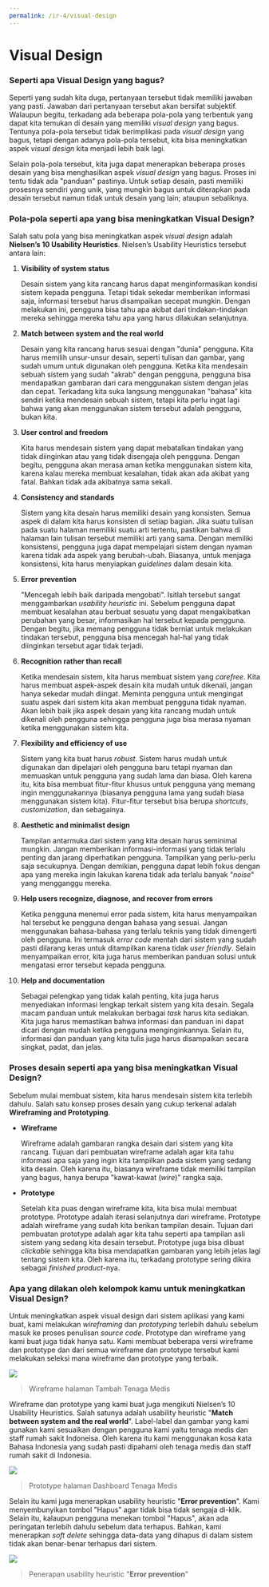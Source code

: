 ```yaml
---
permalink: /ir-4/visual-design
---
```


# Visual Design

### Seperti apa Visual Design yang bagus?

Seperti yang sudah kita duga, pertanyaan tersebut tidak memiliki jawaban yang pasti. Jawaban dari pertanyaan tersebut akan bersifat subjektif. Walaupun begitu, terkadang ada beberapa pola-pola yang terbentuk yang dapat kita temukan di desain yang memiliki *visual design* yang bagus. Tentunya pola-pola tersebut tidak berimplikasi pada *visual design* yang bagus, tetapi dengan adanya pola-pola tersebut, kita bisa meningkatkan aspek *visual design* kita menjadi lebih baik lagi. 

Selain pola-pola tersebut, kita juga dapat menerapkan beberapa proses desain yang bisa menghasilkan aspek *visual design* yang bagus. Proses ini tentu tidak ada "panduan" pastinya. Untuk setiap desain, pasti memiliki prosesnya sendiri yang unik, yang mungkin bagus untuk diterapkan pada desain tersebut namun tidak untuk desain yang lain; ataupun sebaliknya.

### Pola-pola seperti apa yang bisa meningkatkan Visual Design?

Salah satu pola yang bisa meningkatkan aspek *visual design* adalah **Nielsen’s 10 Usability Heuristics**. Nielsen’s Usability Heuristics tersebut antara lain:

1. **Visibility of system status**

    Desain sistem yang kita rancang harus dapat menginformasikan kondisi sistem kepada pengguna. Tetapi tidak sekedar memberikan informasi saja, informasi tersebut harus disampaikan secepat mungkin. Dengan melakukan ini, pengguna bisa tahu apa akibat dari tindakan-tindakan mereka sehingga mereka tahu apa yang harus dilakukan selanjutnya.

2. **Match between system and the real world**

    Desain yang kita rancang harus sesuai dengan "dunia" pengguna. Kita harus memilih unsur-unsur desain, seperti tulisan dan gambar, yang sudah umum untuk digunakan oleh pengguna. Ketika kita mendesain sebuah sistem yang sudah "akrab" dengan pengguna, pengguna bisa mendapatkan gambaran dari cara menggunakan sistem dengan jelas dan cepat. Terkadang kita suka langsung menggunakan "bahasa" kita sendiri ketika mendesain sebuah sistem, tetapi kita perlu ingat lagi bahwa yang akan menggunakan sistem tersebut adalah pengguna, bukan kita.

3. **User control and freedom**

    Kita harus mendesain sistem yang dapat mebatalkan tindakan yang tidak diinginkan atau yang tidak disengaja oleh pengguna. Dengan begitu, pengguna akan merasa aman ketika menggunakan sistem kita, karena kalau mereka membuat kesalahan, tidak akan ada akibat yang fatal. Bahkan tidak ada akibatnya sama sekali.

4. **Consistency and standards**

    Sistem yang kita desain harus memiliki desain yang konsisten. Semua aspek di dalam kita harus konsisten di setiap bagian. Jika suatu tulisan pada suatu halaman memiliki suatu arti tertentu, pastikan bahwa di halaman lain tulisan tersebut memiliki arti yang sama. Dengan memiliki konsistensi, pengguna juga dapat mempelajari sistem dengan nyaman karena tidak ada aspek yang berubah-ubah. Biasanya, untuk menjaga konsistensi, kita harus menyiapkan *guidelines* dalam desain kita.

5. **Error prevention**

    "Mencegah lebih baik daripada mengobati". Isitlah tersebut sangat menggambarkan *usability heuristic* ini. Sebelum pengguna dapat membuat kesalahan atau berbuat sesuatu yang dapat mengakibatkan perubahan yang besar, informasikan hal tersebut kepada pengguna. Dengan begitu, jika memang pengguna tidak berniat untuk melakukan tindakan tersebut, pengguna bisa mencegah hal-hal yang tidak diinginkan tersebut agar tidak terjadi.

6. **Recognition rather than recall**

    Ketika mendesain sistem, kita harus membuat sistem yang *carefree*. Kita harus membuat aspek-aspek desain kita mudah untuk dikenali, jangan hanya sekedar mudah diingat. Meminta pengguna untuk mengingat suatu aspek dari sistem kita akan membuat pengguna tidak nyaman. Akan lebih baik jika aspek desain yang kita rancang mudah untuk dikenali oleh pengguna sehingga pengguna juga bisa merasa nyaman ketika menggunakan sistem kita.

7. **Flexibility and efficiency of use**

    Sistem yang kita buat harus *robust*. Sistem harus mudah untuk digunakan dan dipelajari oleh pengguna baru tetapi nyaman dan memuaskan untuk pengguna yang sudah lama dan biasa. Oleh karena itu, kita bisa membuat fitur-fitur khusus untuk pengguna yang memang ingin menggunakannya (biasanya pengguna lama yang sudah biasa menggunakan sistem kita). Fitur-fitur tersebut bisa berupa *shortcuts*, *customization*, dan sebagainya.

8. **Aesthetic and minimalist design**

    Tampilan antarmuka dari sistem yang kita desain harus seminimal mungkin. Jangan memberikan informasi-informasi yang tidak terlalu penting dan jarang diperhatikan pengguna. Tampilkan yang perlu-perlu saja secukupnya. Dengan demikian, pengguna dapat lebih fokus dengan apa yang mereka ingin lakukan karena tidak ada terlalu banyak "*noise*" yang mengganggu mereka.

9. **Help users recognize, diagnose, and recover from errors**

    Ketika pengguna menemui error pada sistem, kita harus menyampaikan hal tersebut ke pengguna dengan bahasa yang sesuai. Jangan menggunakan bahasa-bahasa yang terlalu teknis yang tidak dimengerti oleh pengguna. Ini termasuk *error code* mentah dari sistem yang sudah pasti dilarang keras untuk ditampilkan karena tidak *user friendly*. Selain menyampaikan error, kita juga harus memberikan panduan solusi untuk mengatasi error tersebut kepada pengguna.

10. **Help and documentation**

    Sebagai pelengkap yang tidak kalah penting, kita juga harus menyediakan informasi lengkap terkait sistem yang kita desain. Segala macam panduan untuk melakukan berbagai *task* harus kita sediakan. Kita juga harus memastikan bahwa informasi dan panduan ini dapat dicari dengan mudah ketika pengguna menginginkannya. Selain itu, informasi dan panduan yang kita tulis juga harus disampaikan secara singkat, padat, dan jelas.

### Proses desain seperti apa yang bisa meningkatkan Visual Design?

Sebelum mulai membuat sistem, kita harus mendesain sistem kita terlebih dahulu. Salah satu konsep proses desain yang cukup terkenal adalah **Wireframing and Prototyping**.

- **Wireframe**

    Wireframe adalah gambaran rangka desain dari sistem yang kita rancang. Tujuan dari pembuatan wireframe adalah agar kita tahu informasi apa saja yang ingin kita tampilkan pada sistem yang sedang kita desain. Oleh karena itu, biasanya wireframe tidak memiliki tampilan yang bagus, hanya berupa "kawat-kawat (*wire*)" rangka saja.

- **Prototype**

    Setelah kita puas dengan wireframe kita, kita bisa mulai membuat prototype. Prototype adalah iterasi selanjutnya dari wireframe. Prototype adalah wireframe yang sudah kita berikan tampilan desain. Tujuan dari pembuatan prototype adalah agar kita tahu seperti apa tampilan asli sistem yang sedang kita desain tersebut. Prototype juga bisa dibuat *clickable* sehingga kita bisa mendapatkan gambaran yang lebih jelas lagi tentang sistem kita. Oleh karena itu, terkadang prototype sering dikira sebagai *finished product*-nya.

### Apa yang dilakan oleh kelompok kamu untuk meningkatkan Visual Design?

Untuk meningkatkan aspek visual design dari sistem aplikasi yang kami buat, kami melakukan *wireframing* dan *prototyping* terlebih dahulu sebelum masuk ke proses penulisan *source code*. Prototype dan wireframe yang kami buat juga tidak hanya satu. Kami membuat beberapa versi wireframe dan prototype dan dari semua wireframe dan prototype tersebut kami melakukan seleksi mana wireframe dan prototype yang terbaik.

![](./img/TambahWF.png)

> Wireframe halaman Tambah Tenaga Medis

Wireframe dan prototype yang kami buat juga mengikuti Nielsen’s 10 Usability Heuristics. Salah satunya adalah usability heuristic "**Match between system and the real world**". Label-label dan gambar yang kami gunakan kami sesuaikan dengan pengguna kami yaitu tenaga medis dan staff rumah sakit Indoneisa. Oleh karena itu kami menggunakan kosa kata Bahasa Indonesia yang sudah pasti dipahami oleh tenaga medis dan staff rumah sakit di Indonesia. 

![](./img/DashboardProto.png)

> Prototype halaman Dashboard Tenaga Medis

Selain itu kami juga menerapkan usability heuristic "**Error prevention**". Kami menyembunyikan tombol "Hapus" agar tidak bisa tidak sengaja di-klik. Selain itu, kalaupun pengguna menekan tombol "Hapus", akan ada peringatan terlebih dahulu sebelum data terhapus. Bahkan, kami menerapkan *soft delete* sehingga data-data yang dihapus di dalam sistem tidak akan benar-benar terhapus dari sistem.

![](./img/PopupDelete.png)

> Penerapan usability heuristic "**Error prevention**"
